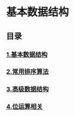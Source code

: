 # 基本数据结构

## 目录

### [1.基本数据结构](./1.基本数据结构/README.md)

### [2.常用排序算法](./2.常用排序算法/README.md)

### [3.高级数据结构](./3.高级数据结构/README.md)

### [4.位运算相关](./4.位运算相关/README.md)



